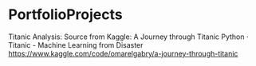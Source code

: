 # PortfolioProjects

Titanic Analysis:
Source from Kaggle:
A Journey through Titanic
Python · Titanic - Machine Learning from Disaster
https://www.kaggle.com/code/omarelgabry/a-journey-through-titanic
